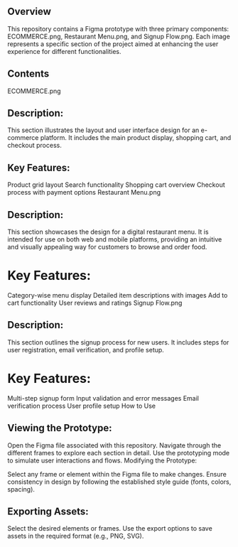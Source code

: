 ## Overview
This repository contains a Figma prototype with three primary components: ECOMMERCE.png, Restaurant Menu.png, and Signup Flow.png. Each image represents a specific section of the project aimed at enhancing the user experience for different functionalities.

## Contents
ECOMMERCE.png

## Description: 
This section illustrates the layout and user interface design for an e-commerce platform. It includes the main product display, shopping cart, and checkout process.
## Key Features:
Product grid layout
Search functionality
Shopping cart overview
Checkout process with payment options
Restaurant Menu.png

## Description: 
This section showcases the design for a digital restaurant menu. It is intended for use on both web and mobile platforms, providing an intuitive and visually appealing way for customers to browse and order food.
 # Key Features:
Category-wise menu display
Detailed item descriptions with images
Add to cart functionality
User reviews and ratings
Signup Flow.png

## Description:
This section outlines the signup process for new users. It includes steps for user registration, email verification, and profile setup.
 # Key Features:
Multi-step signup form
Input validation and error messages
Email verification process
User profile setup
How to Use
## Viewing the Prototype:

Open the Figma file associated with this repository.
Navigate through the different frames to explore each section in detail.
Use the prototyping mode to simulate user interactions and flows.
Modifying the Prototype:

Select any frame or element within the Figma file to make changes.
Ensure consistency in design by following the established style guide (fonts, colors, spacing).

## Exporting Assets:

Select the desired elements or frames.
Use the export options to save assets in the required format (e.g., PNG, SVG).
